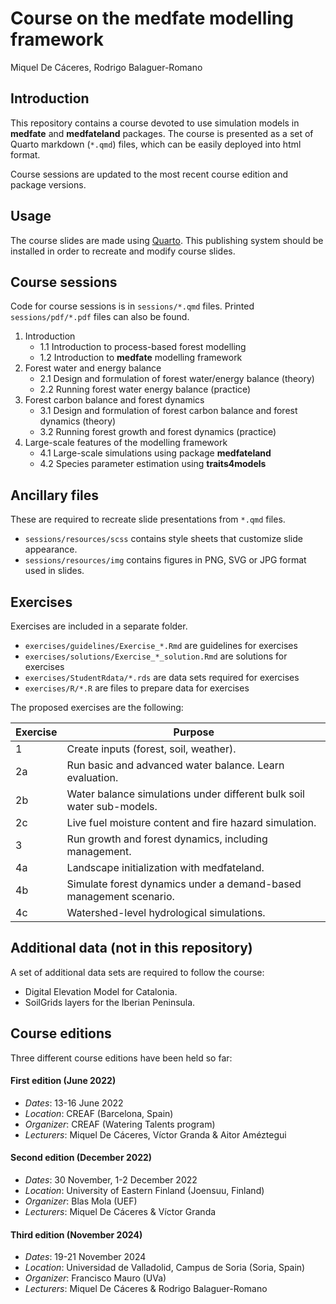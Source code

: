 Course on the medfate modelling framework
================
Miquel De Cáceres, Rodrigo Balaguer-Romano

## Introduction

This repository contains a course devoted to use simulation models in
**medfate** and **medfateland** packages. The course is presented as a
set of Quarto markdown (`*.qmd`) files, which can be easily deployed
into html format.

Course sessions are updated to the most recent course edition and
package versions.

## Usage

The course slides are made using [Quarto](https://quarto.org/). This
publishing system should be installed in order to recreate and modify
course slides.

## Course sessions

Code for course sessions is in `sessions/*.qmd` files. Printed
`sessions/pdf/*.pdf` files can also be found.

1.  Introduction
    - 1.1 Introduction to process-based forest modelling
    - 1.2 Introduction to **medfate** modelling framework
2.  Forest water and energy balance
    - 2.1 Design and formulation of forest water/energy balance (theory)
    - 2.2 Running forest water energy balance (practice)
3.  Forest carbon balance and forest dynamics
    - 3.1 Design and formulation of forest carbon balance and forest
      dynamics (theory)
    - 3.2 Running forest growth and forest dynamics (practice)
4.  Large-scale features of the modelling framework
    - 4.1 Large-scale simulations using package **medfateland**
    - 4.2 Species parameter estimation using **traits4models**

## Ancillary files

These are required to recreate slide presentations from `*.qmd` files.

- `sessions/resources/scss` contains style sheets that customize slide
  appearance.
- `sessions/resources/img` contains figures in PNG, SVG or JPG format
  used in slides.

## Exercises

Exercises are included in a separate folder.

- `exercises/guidelines/Exercise_*.Rmd` are guidelines for exercises
- `exercises/solutions/Exercise_*_solution.Rmd` are solutions for
  exercises
- `exercises/StudentRdata/*.rds` are data sets required for exercises
- `exercises/R/*.R` are files to prepare data for exercises

The proposed exercises are the following:

| Exercise | Purpose |
|----|----|
| 1 | Create inputs (forest, soil, weather). |
| 2a | Run basic and advanced water balance. Learn evaluation. |
| 2b | Water balance simulations under different bulk soil water sub-models. |
| 2c | Live fuel moisture content and fire hazard simulation. |
| 3 | Run growth and forest dynamics, including management. |
| 4a | Landscape initialization with medfateland. |
| 4b | Simulate forest dynamics under a demand-based management scenario. |
| 4c | Watershed-level hydrological simulations. |

## Additional data (not in this repository)

A set of additional data sets are required to follow the course:

- Digital Elevation Model for Catalonia.
- SoilGrids layers for the Iberian Peninsula.

## Course editions

Three different course editions have been held so far:

#### First edition (June 2022)

- *Dates*: 13-16 June 2022
- *Location*: CREAF (Barcelona, Spain)
- *Organizer*: CREAF (Watering Talents program)
- *Lecturers*: Miquel De Cáceres, Víctor Granda & Aitor Améztegui

#### Second edition (December 2022)

- *Dates*: 30 November, 1-2 December 2022
- *Location*: University of Eastern Finland (Joensuu, Finland)
- *Organizer*: Blas Mola (UEF)
- *Lecturers*: Miquel De Cáceres & Víctor Granda

#### Third edition (November 2024)

- *Dates*: 19-21 November 2024
- *Location*: Universidad de Valladolid, Campus de Soria (Soria, Spain)
- *Organizer*: Francisco Mauro (UVa)
- *Lecturers*: Miquel De Cáceres & Rodrigo Balaguer-Romano
